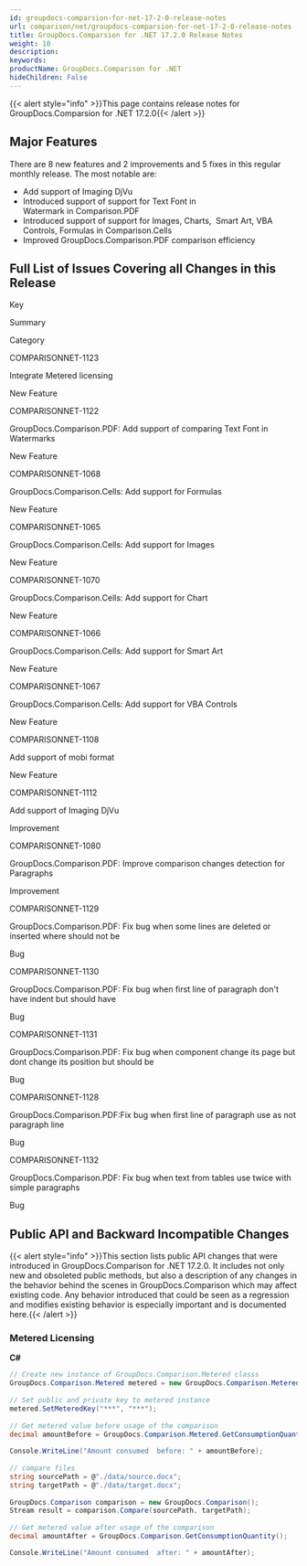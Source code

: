 ```yaml
---
id: groupdocs-comparsion-for-net-17-2-0-release-notes
url: comparison/net/groupdocs-comparsion-for-net-17-2-0-release-notes
title: GroupDocs.Comparsion for .NET 17.2.0 Release Notes
weight: 10
description: 
keywords: 
productName: GroupDocs.Comparison for .NET
hideChildren: False
---
```

{{< alert style="info" >}}This page contains release notes for GroupDocs.Comparsion for .NET 17.2.0{{< /alert >}}

## Major Features

There are 8 new features and 2 improvements and 5 fixes in this regular monthly release. The most notable are:

*   Add support of Imaging DjVu
*   Introduced support of support for Text Font in Watermark in Comparison.PDF
*   Introduced support of support for Images, Charts,  Smart Art, VBA Controls, Formulas in Comparison.Cells
*   Improved GroupDocs.Comparison.PDF comparison efficiency 

## Full List of Issues Covering all Changes in this Release

Key

Summary

Category

COMPARISONNET-1123

Integrate Metered licensing

New Feature

COMPARISONNET-1122

GroupDocs.Comparison.PDF: Add support of comparing Text Font in Watermarks

New Feature

COMPARISONNET-1068

GroupDocs.Comparison.Cells: Add support for Formulas

New Feature

COMPARISONNET-1065

GroupDocs.Comparison.Cells: Add support for Images

New Feature

COMPARISONNET-1070

GroupDocs.Comparison.Cells: Add support for Chart

New Feature

COMPARISONNET-1066

GroupDocs.Comparison.Cells: Add support for Smart Art

New Feature

COMPARISONNET-1067

GroupDocs.Comparison.Cells: Add support for VBA Controls

New Feature

COMPARISONNET-1108

Add support of mobi format

New Feature

COMPARISONNET-1112

Add support of Imaging DjVu

Improvement

COMPARISONNET-1080

GroupDocs.Comparison.PDF: Improve comparison changes detection for Paragraphs

Improvement

COMPARISONNET-1129

GroupDocs.Comparison.PDF: Fix bug when some lines are deleted or inserted where should not be

Bug

COMPARISONNET-1130

GroupDocs.Comparison.PDF: Fix bug when first line of paragraph don't have indent but should have

Bug

COMPARISONNET-1131

GroupDocs.Comparison.PDF: Fix bug when component change its page but dont change its position but should be

Bug

COMPARISONNET-1128

GroupDocs.Comparison.PDF:Fix bug when first line of paragraph use as not paragraph line

Bug

COMPARISONNET-1132

GroupDocs.Comparison.PDF: Fix bug when text from tables use twice with simple paragraphs

Bug

## Public API and Backward Incompatible Changes

{{< alert style="info" >}}This section lists public API changes that were introduced in GroupDocs.Comparison for .NET 17.2.0. It includes not only new and obsoleted public methods, but also a description of any changes in the behavior behind the scenes in GroupDocs.Comparison which may affect existing code. Any behavior introduced that could be seen as a regression and modifies existing behavior is especially important and is documented here.{{< /alert >}}

### Metered Licensing 

**C#**

```csharp
// Create new instance of GroupDocs.Comparison.Metered classs
GroupDocs.Comparison.Metered metered = new GroupDocs.Comparison.Metered();
 
// Set public and private key to metered instance
metered.SetMeteredKey("***", "***");
 
// Get metered value before usage of the comparison
decimal amountBefore = GroupDocs.Comparison.Metered.GetConsumptionQuantity();
 
Console.WriteLine("Amount consumed  before: " + amountBefore);
 
// compare files
string sourcePath = @"./data/source.docx";
string targetPath = @"./data/target.docx";
 
GroupDocs.Comparison comparison = new GroupDocs.Comparison();
Stream result = comparison.Compare(sourcePath, targetPath);
 
// Get metered value after usage of the comparison
decimal amountAfter = GroupDocs.Comparison.GetConsumptionQuantity();

Console.WriteLine("Amount consumed  after: " + amountAfter);
```
